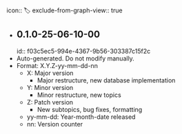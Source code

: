 icon:: 🏷️
exclude-from-graph-view:: true

- ## 0.1.0-25-06-10-00
  id:: f03c5ec5-994e-4367-9b56-303387c15f2c
- Auto-generated. Do not modify manually.
- Format: X.Y.Z-yy-mm-dd-nn
	- X: Major version
		- Major restructure, new database implementation
	- Y: Minor version
		- Minor restructure, new topics
	- Z: Patch version
		- New subtopics, bug fixes, formatting
	- yy-mm-dd: Year-month-date released
	- nn: Version counter